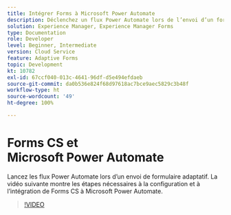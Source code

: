 ```yaml
---
title: Intégrer Forms à Microsoft Power Automate
description: Déclenchez un flux Power Automate lors de l’envoi d’un formulaire adaptatif.
solution: Experience Manager, Experience Manager Forms
type: Documentation
role: Developer
level: Beginner, Intermediate
version: Cloud Service
feature: Adaptive Forms
topic: Development
kt: 10782
exl-id: 67ccf040-013c-4641-96df-d5e494efdaeb
source-git-commit: da0b536e824f68d97618ac7bce9aec5829c3b48f
workflow-type: ht
source-wordcount: '49'
ht-degree: 100%

---
```


# Forms CS et Microsoft Power Automate

Lancez les flux Power Automate lors d’un envoi de formulaire adaptatif. La vidéo suivante montre les étapes nécessaires à la configuration et à l’intégration de Forms CS à Microsoft Power Automate.

>[!VIDEO](https://video.tv.adobe.com/v/345675?quality=12&learn=on)

